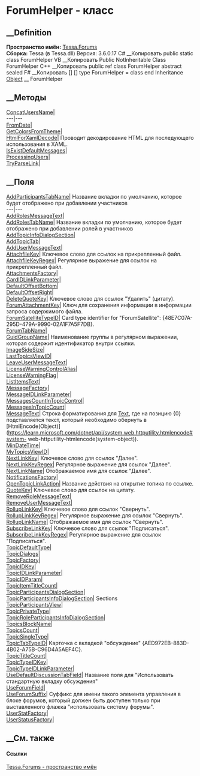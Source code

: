 # ForumHelper - класс
##  __Definition
 **Пространство имён:** [Tessa.Forums](N_Tessa_Forums.htm)  
 **Сборка:** Tessa (в Tessa.dll) Версия: 3.6.0.17
C# __Копировать
     public static class ForumHelper
VB __Копировать
     Public NotInheritable Class ForumHelper
C++ __Копировать
     public ref class ForumHelper abstract sealed
F# __Копировать
     [<AbstractClassAttribute>]
    [<SealedAttribute>]
    type ForumHelper = class end
Inheritance
    [Object](https://learn.microsoft.com/dotnet/api/system.object) __ ForumHelper
##  __Методы
[ConcatUsersName](M_Tessa_Forums_ForumHelper_ConcatUsersName.htm)|  
---|---  
[FromDate](M_Tessa_Forums_ForumHelper_FromDate.htm)|  
[GetColorsFromTheme](M_Tessa_Forums_ForumHelper_GetColorsFromTheme.htm)|  
[HtmlForXamlDecode](M_Tessa_Forums_ForumHelper_HtmlForXamlDecode.htm)|
Проводит декодирование HTML для последующего использования в XAML.  
[IsExistDefaultMessages](M_Tessa_Forums_ForumHelper_IsExistDefaultMessages.htm)|  
[ProcessingUsers](M_Tessa_Forums_ForumHelper_ProcessingUsers.htm)|  
[TryParseLink](M_Tessa_Forums_ForumHelper_TryParseLink.htm)|  
## __Поля
[AddParticipantsTabName](F_Tessa_Forums_ForumHelper_AddParticipantsTabName.htm)|
Название вкладки по умолчанию, которое будет отображено при добавлении
участников  
---|---  
[AddRolesMessageText](F_Tessa_Forums_ForumHelper_AddRolesMessageText.htm)|  
[AddRolesTabName](F_Tessa_Forums_ForumHelper_AddRolesTabName.htm)|  Название
вкладки по умолчанию, которое будет отображено при добавлении ролей в
участников  
[AddTopicInfoDialogSection](F_Tessa_Forums_ForumHelper_AddTopicInfoDialogSection.htm)|  
[AddTopicTab](F_Tessa_Forums_ForumHelper_AddTopicTab.htm)|  
[AddUserMessageText](F_Tessa_Forums_ForumHelper_AddUserMessageText.htm)|  
[AttachfileKey](F_Tessa_Forums_ForumHelper_AttachfileKey.htm)|  Ключевое слово
для ссылок на прикрепленный файл.  
[AttachfileKeyRegex](F_Tessa_Forums_ForumHelper_AttachfileKeyRegex.htm)|
Регулярное выражение для ссылок на прикрепленный файл.  
[AttachmentsFactory](F_Tessa_Forums_ForumHelper_AttachmentsFactory.htm)|  
[CardIDLinkParameter](F_Tessa_Forums_ForumHelper_CardIDLinkParameter.htm)|  
[DefaultOffsetBottom](F_Tessa_Forums_ForumHelper_DefaultOffsetBottom.htm)|  
[DefaultOffsetRight](F_Tessa_Forums_ForumHelper_DefaultOffsetRight.htm)|  
[DeleteQuoteKey](F_Tessa_Forums_ForumHelper_DeleteQuoteKey.htm)|  Ключевое
слово для ссылок "Удалить" (цитату).  
[ForumAttachmentKey](F_Tessa_Forums_ForumHelper_ForumAttachmentKey.htm)|  Ключ
для сохранения информации в информации запроса содержимого файла.  
[ForumSatelliteTypeID](F_Tessa_Forums_ForumHelper_ForumSatelliteTypeID.htm)|
Card type identifier for "ForumSatellite":
{48E7C07A-295D-479A-9990-02A1F7A5F7DB}.  
[ForumTabName](F_Tessa_Forums_ForumHelper_ForumTabName.htm)|  
[GuidGroupName](F_Tessa_Forums_ForumHelper_GuidGroupName.htm)|  Наименование
группы в регулярном выражении, которая содержит идентификатор внутри ссылки.  
[ImageSideSize](F_Tessa_Forums_ForumHelper_ImageSideSize.htm)|  
[LastTopicsViewID](F_Tessa_Forums_ForumHelper_LastTopicsViewID.htm)|  
[LeaveUserMessageText](F_Tessa_Forums_ForumHelper_LeaveUserMessageText.htm)|  
[LicenseWarningControlAlias](F_Tessa_Forums_ForumHelper_LicenseWarningControlAlias.htm)|  
[LicenseWarningFlag](F_Tessa_Forums_ForumHelper_LicenseWarningFlag.htm)|  
[ListItemsText](F_Tessa_Forums_ForumHelper_ListItemsText.htm)|  
[MessageFactory](F_Tessa_Forums_ForumHelper_MessageFactory.htm)|  
[MessageIDLinkParameter](F_Tessa_Forums_ForumHelper_MessageIDLinkParameter.htm)|  
[MessagesCountInTopicControl](F_Tessa_Forums_ForumHelper_MessagesCountInTopicControl.htm)|  
[MessagesInTopicCount](F_Tessa_Forums_ForumHelper_MessagesInTopicCount.htm)|  
[MessageText](F_Tessa_Forums_ForumHelper_MessageText.htm)|  Строка
форматирования для [Text](P_Tessa_Forums_Models_MessageBody_Text.htm), где на
позицию {0} подставляется текст, который необходимо обернуть в
[HtmlEncode(Object)](https://learn.microsoft.com/dotnet/api/system.web.httputility.htmlencode#system-
web-httputility-htmlencode\(system-object\)).  
[MinDateTime](F_Tessa_Forums_ForumHelper_MinDateTime.htm)|  
[MyTopicsViewID](F_Tessa_Forums_ForumHelper_MyTopicsViewID.htm)|  
[NextLinkKey](F_Tessa_Forums_ForumHelper_NextLinkKey.htm)|  Ключевое слово для
ссылок "Далее".  
[NextLinkKeyRegex](F_Tessa_Forums_ForumHelper_NextLinkKeyRegex.htm)|
Регулярное выражение для ссылок "Далее".  
[NextLinkName](F_Tessa_Forums_ForumHelper_NextLinkName.htm)|  Отображаемое имя
для ссылок "Далее".  
[NotificationsFactory](F_Tessa_Forums_ForumHelper_NotificationsFactory.htm)|  
[OpenTopicLinkAction](F_Tessa_Forums_ForumHelper_OpenTopicLinkAction.htm)|
Название действия на открытие топика по ссылке.  
[QuoteKey](F_Tessa_Forums_ForumHelper_QuoteKey.htm)|  Ключевое слово для
ссылок на цитату.  
[RemoveRoleMessageText](F_Tessa_Forums_ForumHelper_RemoveRoleMessageText.htm)|  
[RemoveUserMessageText](F_Tessa_Forums_ForumHelper_RemoveUserMessageText.htm)|  
[RollupLinkKey](F_Tessa_Forums_ForumHelper_RollupLinkKey.htm)|  Ключевое слово
для ссылок "Свернуть".  
[RollupLinkKeyRegex](F_Tessa_Forums_ForumHelper_RollupLinkKeyRegex.htm)|
Регулярное выражение для ссылок "Свернуть".  
[RollupLinkName](F_Tessa_Forums_ForumHelper_RollupLinkName.htm)|  Отображаемое
имя для ссылок "Свернуть".  
[SubscribeLinkKey](F_Tessa_Forums_ForumHelper_SubscribeLinkKey.htm)|  Ключевое
слово для ссылок "Подписаться".  
[SubscribeLinkKeyRegex](F_Tessa_Forums_ForumHelper_SubscribeLinkKeyRegex.htm)|
Регулярное выражение для ссылок "Подписаться".  
[TopicDefaultType](F_Tessa_Forums_ForumHelper_TopicDefaultType.htm)|  
[TopicDialogs](F_Tessa_Forums_ForumHelper_TopicDialogs.htm)|  
[TopicFactory](F_Tessa_Forums_ForumHelper_TopicFactory.htm)|  
[TopicIDKey](F_Tessa_Forums_ForumHelper_TopicIDKey.htm)|  
[TopicIDLinkParameter](F_Tessa_Forums_ForumHelper_TopicIDLinkParameter.htm)|  
[TopicIDParam](F_Tessa_Forums_ForumHelper_TopicIDParam.htm)|  
[TopicItemTitleCount](F_Tessa_Forums_ForumHelper_TopicItemTitleCount.htm)|  
[TopicParticipantsDialogSection](F_Tessa_Forums_ForumHelper_TopicParticipantsDialogSection.htm)|  
[TopicParticipantsInfoDialogSection](F_Tessa_Forums_ForumHelper_TopicParticipantsInfoDialogSection.htm)|
Sections  
[TopicParticipantsView](F_Tessa_Forums_ForumHelper_TopicParticipantsView.htm)|  
[TopicPrivateType](F_Tessa_Forums_ForumHelper_TopicPrivateType.htm)|  
[TopicRoleParticipantsInfoDialogSection](F_Tessa_Forums_ForumHelper_TopicRoleParticipantsInfoDialogSection.htm)|  
[TopicsBlockName](F_Tessa_Forums_ForumHelper_TopicsBlockName.htm)|  
[TopicsCount](F_Tessa_Forums_ForumHelper_TopicsCount.htm)|  
[TopicSingleType](F_Tessa_Forums_ForumHelper_TopicSingleType.htm)|  
[TopicTabTypeID](F_Tessa_Forums_ForumHelper_TopicTabTypeID.htm)|  Карточка с
вкладкой "обсуждение" {AED972EB-883D-4B02-A75B-C96D4A5AEF4C}.  
[TopicTitleCount](F_Tessa_Forums_ForumHelper_TopicTitleCount.htm)|  
[TopicTypeIDKey](F_Tessa_Forums_ForumHelper_TopicTypeIDKey.htm)|  
[TopicTypeIDLinkParameter](F_Tessa_Forums_ForumHelper_TopicTypeIDLinkParameter.htm)|  
[UseDefaultDiscussionTabField](F_Tessa_Forums_ForumHelper_UseDefaultDiscussionTabField.htm)|
Название поля для "Использовать стандартную вкладку обсуждения"  
[UseForumField](F_Tessa_Forums_ForumHelper_UseForumField.htm)|  
[UseForumSuffix](F_Tessa_Forums_ForumHelper_UseForumSuffix.htm)|  Суффикс для
имени такого элемента управления в блоке форумов, который должен быть доступен
только при выставленного флажка "использовать систему форумы".  
[UserStatFactory](F_Tessa_Forums_ForumHelper_UserStatFactory.htm)|  
[UserStatusFactory](F_Tessa_Forums_ForumHelper_UserStatusFactory.htm)|  
## __См. также
#### Ссылки
[Tessa.Forums - пространство имён](N_Tessa_Forums.htm)
